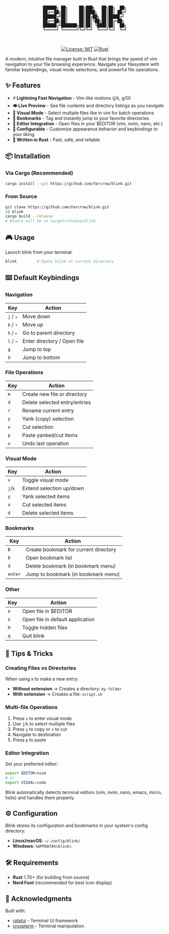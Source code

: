 <div align="center">
  
```
██████╗ ██╗     ██╗███╗   ██╗██╗  ██╗
██╔══██╗██║     ██║████╗  ██║██║ ██╔╝
██████╔╝██║     ██║██╔██╗ ██║█████╔╝ 
██╔══██╗██║     ██║██║╚██╗██║██╔═██╗ 
██████╔╝███████╗██║██║ ╚████║██║  ██╗
╚═════╝ ╚══════╝╚═╝╚═╝  ╚═══╝╚═╝  ╚═╝
```

<br>

[![License: MIT](https://img.shields.io/badge/License-MIT-yellow.svg)](LICENSE)
[![Rust](https://img.shields.io/badge/rust-1.70%2B-orange.svg)](https://www.rust-lang.org/)

</div>

A modern, intuitive file manager built in Rust that brings the speed of vim navigation to your file browsing experience. Navigate your filesystem with familiar keybindings, visual mode selections, and powerful file operations.

## ✨ Features

- **⚡ Lightning Fast Navigation** - Vim-like motions (j/k, g/G)
- **👁️ Live Preview** - See file contents and directory listings as you navigate
- **🎯 Visual Mode** - Select multiple files like in vim for batch operations
- **🔖 Bookmarks** - Tag and instantly jump to your favorite directories
- **📝 Editor Integration** - Open files in your $EDITOR (vim, nvim, nano, etc.)
- **🎨 Configurable** - Customize appearance behavior and keybindings to your liking
- **🚀 Written in Rust** - Fast, safe, and reliable

## 📦 Installation

### Via Cargo (Recommended)

```bash
cargo install --git https://github.com/Varcrow/blink.git
```

### From Source

```bash
git clone https://github.com/Varcrow/blink.git
cd blink
cargo build --release
# Binary will be in target/release/blink
```

## 🎮 Usage

Launch blink from your terminal:

```bash
blink         # Opens blink at current directory
```

## ⌨️ Default Keybindings

### Navigation
| Key | Action |
|-----|--------|
| `j` / `↓` | Move down |
| `k` / `↑` | Move up |
| `h` / `←` | Go to parent directory |
| `l` / `→` | Enter directory / Open file |
| `g` | Jump to top |
| `G` | Jump to bottom |

### File Operations
| Key | Action |
|-----|--------|
| `m` | Create new file or directory |
| `d` | Delete selected entry/entries |
| `r` | Rename current entry |
| `y` | Yank (copy) selection |
| `x` | Cut selection |
| `p` | Paste yanked/cut items |
| `u` | Undo last operation |

### Visual Mode
| Key | Action |
|-----|--------|
| `v` | Toggle visual mode |
| `j`/`k` | Extend selection up/down |
| `y` | Yank selected items |
| `x` | Cut selected items |
| `d` | Delete selected items |

### Bookmarks
| Key | Action |
|-----|--------|
| `B` | Create bookmark for current directory |
| `b` | Open bookmark list |
| `d` | Delete bookmark (in bookmark menu) |
| `enter` | Jump to bookmark (in bookmark menu) |

### Other
| Key | Action |
|-----|--------|
| `e` | Open file in $EDITOR |
| `o` | Open file in default application |
| `H` | Toggle hidden files |
| `q` | Quit blink |

## 📝 Tips & Tricks

### Creating Files vs Directories
When using `m` to make a new entry:
- **Without extension** → Creates a directory: `my-folder`
- **With extension** → Creates a file: `script.sh`

### Multi-file Operations
1. Press `v` to enter visual mode
2. Use `j`/`k` to select multiple files
3. Press `y` to copy or `x` to cut
4. Navigate to destination
5. Press `p` to paste

### Editor Integration
Set your preferred editor:
```bash
export EDITOR=nvim
# or
export VISUAL=code
```

Blink automatically detects terminal editors (vim, nvim, nano, emacs, micro, helix) and handles them properly.

## ⚙️ Configuration

Blink stores its configuration and bookmarks in your system's config directory:
- **Linux/macOS**: `~/.config/blink/`
- **Windows**: `%APPDATA%\blink\`

## 🛠️ Requirements

- **Rust** 1.70+ (for building from source)
- **Nerd Font** (recommended for best icon display)

## 🙏 Acknowledgments

Built with:
- [ratatui](https://github.com/ratatui-org/ratatui) - Terminal UI framework
- [crossterm](https://github.com/crossterm-rs/crossterm) - Terminal manipulation
